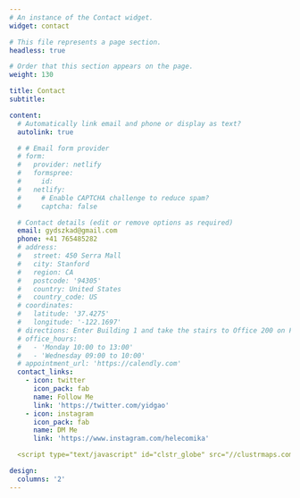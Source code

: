 ```yaml
---
# An instance of the Contact widget.
widget: contact

# This file represents a page section.
headless: true

# Order that this section appears on the page.
weight: 130

title: Contact
subtitle:

content:
  # Automatically link email and phone or display as text?
  autolink: true

  # # Email form provider
  # form:
  #   provider: netlify
  #   formspree:
  #     id:
  #   netlify:
  #     # Enable CAPTCHA challenge to reduce spam?
  #     captcha: false

  # Contact details (edit or remove options as required)
  email: gydszkad@gmail.com
  phone: +41 765485282
  # address:
  #   street: 450 Serra Mall
  #   city: Stanford
  #   region: CA
  #   postcode: '94305'
  #   country: United States
  #   country_code: US
  # coordinates:
  #   latitude: '37.4275'
  #   longitude: '-122.1697'
  # directions: Enter Building 1 and take the stairs to Office 200 on Floor 2
  # office_hours:
  #   - 'Monday 10:00 to 13:00'
  #   - 'Wednesday 09:00 to 10:00'
  # appointment_url: 'https://calendly.com'
  contact_links:
    - icon: twitter
      icon_pack: fab
      name: Follow Me
      link: 'https://twitter.com/yidgao'
    - icon: instagram
      icon_pack: fab
      name: DM Me
      link: 'https://www.instagram.com/helecomika'

  <script type="text/javascript" id="clstr_globe" src="//clustrmaps.com/globe.js?d=duyxm0zQQZhwbSMlTji2ilOGTIDFF_LiEIF2DiYBx7k"></script>

design:
  columns: '2'
---
```

